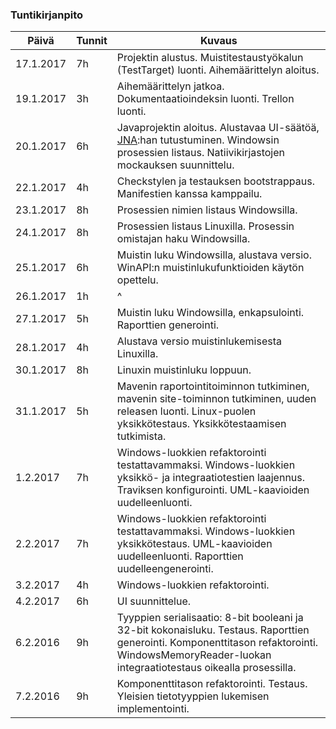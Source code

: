 ### Tuntikirjanpito
Päivä | Tunnit | Kuvaus
--------------- | ----- | ------
17.1.2017 | 7h | Projektin alustus. Muistitestaustyökalun (TestTarget) luonti. Aihemäärittelyn aloitus.
19.1.2017 | 3h | Aihemäärittelyn jatkoa. Dokumentaatioindeksin luonti. Trellon luonti.
20.1.2017 | 6h | Javaprojektin aloitus. Alustavaa UI-säätöä, [JNA](https://github.com/java-native-access/jna):han tutustuminen. Windowsin prosessien listaus. Natiivikirjastojen mockauksen suunnittelu.
22.1.2017 | 4h | Checkstylen ja testauksen bootstrappaus. Manifestien kanssa kamppailu.
23.1.2017 | 8h | Prosessien nimien listaus Windowsilla.
24.1.2017 | 8h | Prosessien listaus Linuxilla. Prosessin omistajan haku Windowsilla.
25.1.2017 | 6h | Muistin luku Windowsilla, alustava versio. WinAPI:n muistinlukufunktioiden käytön opettelu.
26.1.2017 | 1h | ^
27.1.2017 | 5h | Muistin luku Windowsilla, enkapsulointi. Raporttien generointi.
28.1.2017 | 4h | Alustava versio muistinlukemisesta Linuxilla.
30.1.2017 | 8h | Linuxin muistinluku loppuun.
31.1.2017 | 5h | Mavenin raportointitoiminnon tutkiminen, mavenin site-toiminnon tutkiminen, uuden releasen luonti. Linux-puolen yksikkötestaus. Yksikkötestaamisen tutkimista.
1.2.2017 | 7h | Windows-luokkien refaktorointi testattavammaksi. Windows-luokkien yksikkö- ja integraatiotestien laajennus. Traviksen konfigurointi. UML-kaavioiden uudelleenluonti.
2.2.2017 | 7h | Windows-luokkien refaktorointi testattavammaksi. Windows-luokkien yksikkötestaus. UML-kaavioiden uudelleenluonti. Raporttien uudelleengenerointi.
3.2.2017 | 4h | Windows-luokkien refaktorointi.
4.2.2017 | 6h | UI suunnittelue.
6.2.2016 | 9h | Tyyppien serialisaatio: 8-bit booleani ja 32-bit kokonaisluku. Testaus. Raporttien generointi. Komponenttitason refaktorointi. WindowsMemoryReader-luokan integraatiotestaus oikealla prosessilla.
7.2.2016 | 9h | Komponenttitason refaktorointi. Testaus. Yleisien tietotyyppien lukemisen implementointi.
